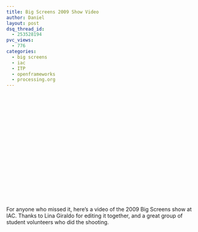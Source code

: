 ```yaml
---
title: Big Screens 2009 Show Video
author: Daniel
layout: post
dsq_thread_id:
  - 253528194
pvc_views:
  - 776
categories:
  - big screens
  - iac
  - ITP
  - openframeworks
  - processing.org
---
```

<p><object width="501" height="282"><param name="allowfullscreen" value="true" /><param name="allowscriptaccess" value="always" /><param name="movie" value="http://vimeo.com/moogaloop.swf?clip_id=8921686&amp;server=vimeo.com&amp;show_title=0&amp;show_byline=0&amp;show_portrait=0&amp;color=ff9933&amp;fullscreen=1" /><embed src="http://vimeo.com/moogaloop.swf?clip_id=8921686&amp;server=vimeo.com&amp;show_title=0&amp;show_byline=0&amp;show_portrait=0&amp;color=ff9933&amp;fullscreen=1" type="application/x-shockwave-flash" allowfullscreen="true" allowscriptaccess="always" width="501" height="282"></embed></object></p>
<p>For anyone who missed it, here&#8217;s a video of the 2009 Big Screens show at IAC.  Thanks to Lina Giraldo for editing it together, and a great group of student volunteers who did the shooting.</p>
